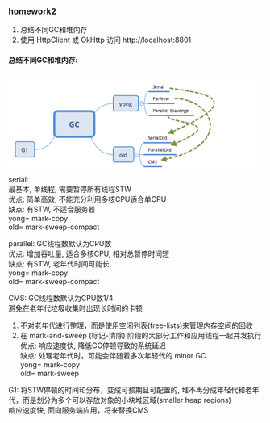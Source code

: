 ### homework2
1. 总结不同GC和堆内存  
2. 使用 HttpClient 或 OkHttp 访问 http://localhost:8801  

#### 总结不同GC和堆内存:
![img](GC.png)  
serial:  
最基本, 单线程, 需要暂停所有线程STW  
优点: 简单高效, 不能充分利用多核CPU适合单CPU  
缺点: 有STW, 不适合服务器  
yong= mark-copy  
old= mark-sweep-compact 

parallel: 
GC线程数默认为CPU数  
优点: 增加吞吐量, 适合多核CPU, 相对总暂停时间短    
缺点: 有STW, 老年代时间可能长    
yong= mark-copy  
old= mark-sweep-compact  

CMS: 
GC线程数默认为CPU数1/4  
避免在老年代垃圾收集时出现长时间的卡顿
1. 不对老年代进行整理，而是使用空闲列表(free-lists)来管理内存空间的回收  
2. 在 mark-and-sweep (标记-清除) 阶段的大部分工作和应用线程一起并发执行  
优点: 响应速度快, 降低GC停顿导致的系统延迟  
缺点: 处理老年代时，可能会伴随着多次年轻代的 minor GC  
yong= mark-copy  
old= mark-sweep  

G1:
将STW停顿的时间和分布，变成可预期且可配置的, 堆不再分成年轻代和老年代，而是划分为多个可以存放对象的小块堆区域(smaller heap regions)  
响应速度快, 面向服务端应用，将来替换CMS  
